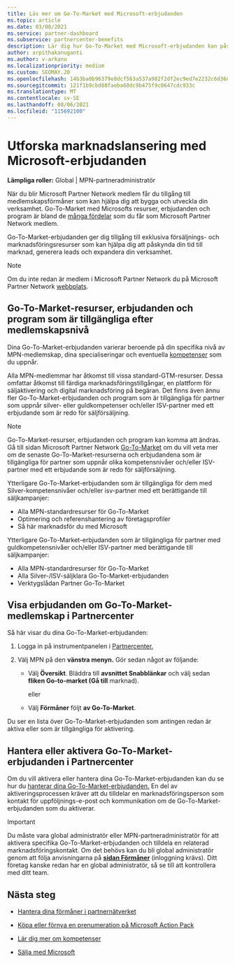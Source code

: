 ```yaml
---
title: Läs mer om Go-To-Market med Microsoft-erbjudanden
ms.topic: article
ms.date: 03/08/2021
ms.service: partner-dashboard
ms.subservice: partnercenter-benefits
description: Lär dig hur Go-To-Market med Microsoft-erbjudanden kan påskynda tiden till marknad, generera leads och expandera din verksamhet.
author: arpithakanuganti
ms.author: v-arkanu
ms.localizationpriority: medium
ms.custom: SEOMAY.20
ms.openlocfilehash: 14b3ba0b96379e8dcf563a537a982f2df2ec9ed7e2232c6d36dd0c3ff7be2345
ms.sourcegitcommit: 121f1b9cbd88faeba60dc9b475f9c0647cdc933c
ms.translationtype: MT
ms.contentlocale: sv-SE
ms.lasthandoff: 08/06/2021
ms.locfileid: "115692100"
---
```

# <a name="explore-your-go-to-market-with-microsoft-offers"></a>Utforska marknadslansering med Microsoft-erbjudanden

**Lämpliga roller:** Global | MPN-partneradministratör

När du blir Microsoft Partner Network medlem får du tillgång till medlemskapsförmåner som kan hjälpa dig att bygga och utveckla din verksamhet. Go-To-Market med Microsofts resurser, erbjudanden och program är bland de [många fördelar](https://partner.microsoft.com/manage-your-partner-network-benefits) som du får som Microsoft Partner Network medlem.

Go-To-Market-erbjudanden ger dig tillgång till exklusiva försäljnings- och marknadsföringsresurser som kan hjälpa dig att påskynda din tid till marknad, generera leads och expandera din verksamhet.

>[!NOTE]
>Om du inte redan är medlem i Microsoft Partner Network du på Microsoft Partner Network [webbplats](https://partner.microsoft.com/membership).

## <a name="go-to-market-resources-offers-and-programs-available-by-membership-level"></a>Go-To-Market-resurser, erbjudanden och program som är tillgängliga efter medlemskapsnivå

Dina Go-To-Market-erbjudanden varierar beroende på din specifika nivå av MPN-medlemskap, dina specialiseringar och eventuella [kompetenser](learn-about-competencies.md) som du uppnår.

Alla MPN-medlemmar har åtkomst till vissa standard-GTM-resurser. Dessa omfattar åtkomst till färdiga marknadsföringstillgångar, en plattform för säljaktivering och digital marknadsföring på begäran. Det finns även ännu fler Go-To-Market-erbjudanden och program som är tillgängliga för partner som uppnår silver- eller guldkompetenser och/eller ISV-partner med ett erbjudande som är redo för säljförsäljning.

>[!NOTE]
>Go-To-Market-resurser, erbjudanden och program kan komma att ändras. Gå till sidan Microsoft Partner Network [Go-To-Market](https://partner.microsoft.com/membership/go-to-market) om du vill veta mer om de senaste Go-To-Market-resurserna och erbjudandena som är tillgängliga för partner som uppnår olika kompetensnivåer och/eller ISV-partner med ett erbjudande som är redo för säljförsäljning.

Ytterligare Go-To-Market-erbjudanden som  är tillgängliga för dem med Silver-kompetensnivåer och/eller isv-partner med ett berättigande till säljkampanjer:

- Alla MPN-standardresurser för Go-To-Market
- Optimering och referenshantering av företagsprofiler
- Så här marknadsför du med Microsoft

Ytterligare Go-To-Market-erbjudanden som  är tillgängliga för partner med guldkompetensnivåer och/eller ISV-partner med berättigande till säljkampanjer:

- Alla MPN-standardresurser för Go-To-Market
- Alla Silver-/ISV-säljklara Go-To-Market-erbjudanden
- Verktygslådan Partner Go-To-Market 

## <a name="view-go-to-market-membership-offers-in-partner-center"></a>Visa erbjudanden om Go-To-Market-medlemskap i Partnercenter

Så här visar du dina Go-To-Market-erbjudanden:

1. Logga in på instrumentpanelen i [Partnercenter.](https://partner.microsoft.com/dashboard)

2. Välj MPN på den **vänstra menyn.** Gör sedan något av följande:

   - Välj **Översikt**. Bläddra till **avsnittet Snabblänkar** och välj sedan **fliken Go-to-market (Gå till** marknad).

     eller

   - Välj **Förmåner** följt **av Go-To-Market**.

Du ser en lista över Go-To-Market-erbjudanden som antingen redan är aktiva eller som är tillgängliga för aktivering.

## <a name="manage-or-activate-go-to-market-offers-in-partner-center"></a>Hantera eller aktivera Go-To-Market-erbjudanden i Partnercenter

Om du vill aktivera eller hantera dina Go-To-Market-erbjudanden kan du se hur du [hanterar dina Go-To-Market-erbjudanden.](manage-your-partner-network-benefits.md#manage-go-to-market-offers) En del av aktiveringsprocessen kräver att du tilldelar en marknadsföringsperson som kontakt för uppföljnings-e-post och kommunikation om de Go-To-Market-erbjudanden som du aktiverar.

>[!IMPORTANT]
>Du måste vara global administratör eller MPN-partneradministratör för att aktivera specifika Go-To-Market-erbjudanden och tilldela en relaterad marknadsföringskontakt. Om det behövs kan du bli global administratör genom att följa anvisningarna på [ **sidan Förmåner**](https://partnercenter.microsoft.com/pcv/partnership/benefits) (inloggning krävs). Ditt företag kanske redan har en global administratör, så se till att kontrollera med ditt team.

## <a name="next-steps"></a>Nästa steg

- [Hantera dina förmåner i partnernätverket](manage-your-partner-network-benefits.md)

- [Köpa eller förnya en prenumeration på Microsoft Action Pack](mpn-get-action-pack.md)

- [Lär dig mer om kompetenser](learn-about-competencies.md)

- [Sälja med Microsoft](https://partner.microsoft.com/membership/sell-with-microsoft)
